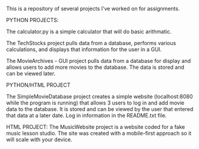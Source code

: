 This is a repository of several projects I've worked on for assignments.


PYTHON PROJECTS:

The calculator.py is a simple calculator that will do basic arithmatic.

The TechStocks project pulls data from a database, performs various calculations, and displays that information for the user in a GUI.

The MovieArchives - GUI project pulls data from a database for display and allows users to add more movies to the database. The data is stored and can be viewed later.



PYTHON/HTML PROJECT

The SimpleMovieDatabase project creates a simple website (localhost:8080 while the program is running) that allows 3 users to log in and add movie data to the database. It is stored and can be viewed by the user that entered that data at a later date. Log in information in the README.txt file.



HTML PROJECT:
The MusicWebsite project is a website coded for a fake music lesson studio. The site was created with a mobile-first approach so it will scale with your device.
